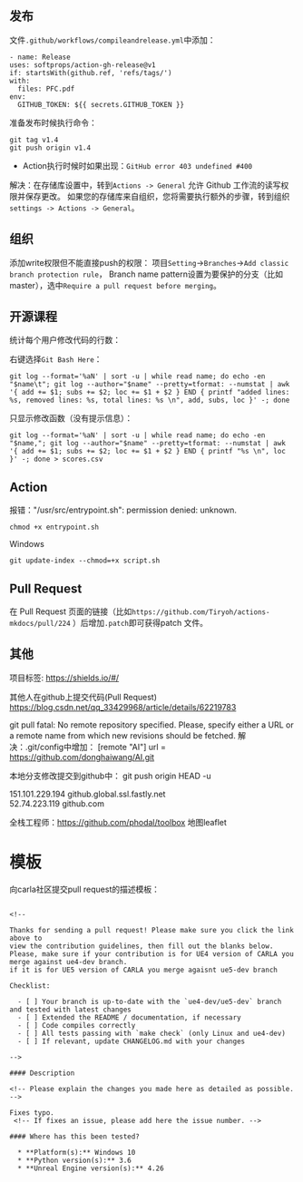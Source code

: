 
## 发布
文件`.github/workflows/compileandrelease.yml`中添加：
```shell
- name: Release
uses: softprops/action-gh-release@v1
if: startsWith(github.ref, 'refs/tags/')
with:
  files: PFC.pdf
env:
  GITHUB_TOKEN: ${{ secrets.GITHUB_TOKEN }}
```
准备发布时候执行命令：
```shell
git tag v1.4
git push origin v1.4
```

* Action执行时候时如果出现：`GitHub error 403 undefined #400`

解决：在存储库设置中，转到`Actions -> General` 允许 Github 工作流的读写权限并保存更改。 如果您的存储库来自组织，您将需要执行额外的步骤，转到组织`settings -> Actions -> General`。

## 组织
添加write权限但不能直接push的权限：
项目`Setting`->`Branches`->`Add classic branch protection rule`，
Branch name pattern设置为要保护的分支（比如master），选中`Require a pull request before merging`。

## 开源课程

统计每个用户修改代码的行数：

右键选择`Git Bash Here`：
```shell
git log --format='%aN' | sort -u | while read name; do echo -en "$name\t"; git log --author="$name" --pretty=tformat: --numstat | awk '{ add += $1; subs += $2; loc += $1 + $2 } END { printf "added lines: %s, removed lines: %s, total lines: %s \n", add, subs, loc }' -; done
```

只显示修改函数（没有提示信息）：
```shell
git log --format='%aN' | sort -u | while read name; do echo -en "$name,"; git log --author="$name" --pretty=tformat: --numstat | awk '{ add += $1; subs += $2; loc += $1 + $2 } END { printf "%s \n", loc }' -; done > scores.csv
```


## Action
报错："/usr/src/entrypoint.sh": permission denied: unknown.
```shell
chmod +x entrypoint.sh
```
Windows
```shell
git update-index --chmod=+x script.sh
```

## Pull Request
在 Pull Request 页面的链接（比如`https://github.com/Tiryoh/actions-mkdocs/pull/224` ）后增加`.patch`即可获得patch 文件。


## 其他
项目标签:
https://shields.io/#/

其他人在github上提交代码(Pull Request)
https://blog.csdn.net/qq_33429968/article/details/62219783

git pull
fatal: No remote repository specified.  Please, specify either a URL or a
remote name from which new revisions should be fetched.
解决：.git/config中增加：
[remote "AI"]
	url = https://github.com/donghaiwang/AI.git

本地分支修改提交到github中：
git push origin HEAD -u


151.101.229.194 github.global.ssl.fastly.net  
52.74.223.119 github.com


全栈工程师：https://github.com/phodal/toolbox
地图leaflet

# 模板
向carla社区提交pull request的描述模板：
```text

<!--

Thanks for sending a pull request! Please make sure you click the link above to
view the contribution guidelines, then fill out the blanks below.
Please, make sure if your contribution is for UE4 version of CARLA you merge against ue4-dev branch. 
if it is for UE5 version of CARLA you merge agaisnt ue5-dev branch

Checklist:

  - [ ] Your branch is up-to-date with the `ue4-dev/ue5-dev` branch and tested with latest changes
  - [ ] Extended the README / documentation, if necessary
  - [ ] Code compiles correctly
  - [ ] All tests passing with `make check` (only Linux and ue4-dev)
  - [ ] If relevant, update CHANGELOG.md with your changes

-->

#### Description

<!-- Please explain the changes you made here as detailed as possible. -->

Fixes typo.
 <!-- If fixes an issue, please add here the issue number. -->

#### Where has this been tested?

  * **Platform(s):** Windows 10
  * **Python version(s):** 3.6
  * **Unreal Engine version(s):** 4.26



```